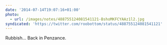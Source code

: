 ```yaml
---
date: '2014-07-14T19:07:16+01:00'
photo:
  - url: /images/notes/488755124081541121-BshoMKFCYAAz1l2.jpg
syndicated: 'https://twitter.com/roobottom/status/488755124081541121'
---
```

Rubbish... Back in Penzance. 
